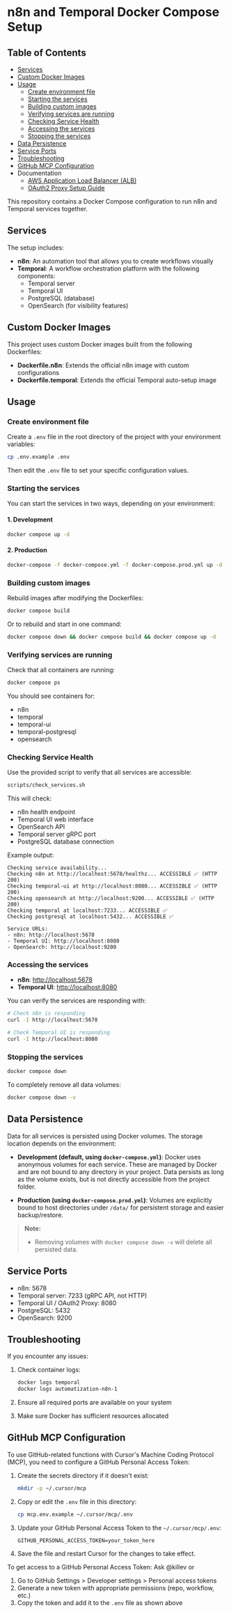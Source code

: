 # n8n and Temporal Docker Compose Setup

## Table of Contents

- [Services](#services)
- [Custom Docker Images](#custom-docker-images)
- [Usage](#usage)
  - [Create environment file](#create-environment-file)
  - [Starting the services](#starting-the-services)
  - [Building custom images](#building-custom-images)
  - [Verifying services are running](#verifying-services-are-running)
  - [Checking Service Health](#checking-service-health)
  - [Accessing the services](#accessing-the-services)
  - [Stopping the services](#stopping-the-services)
- [Data Persistence](#data-persistence)
- [Service Ports](#service-ports)
- [Troubleshooting](#troubleshooting)
- [GitHub MCP Configuration](#github-mcp-configuration)
- Documentation
  - [AWS Application Load Balancer (ALB)](docs/alb.md)
  - [OAuth2 Proxy Setup Guide](docs/oauth2-proxy.md)

This repository contains a Docker Compose configuration to run n8n and Temporal services together.

## Services

The setup includes:

- **n8n**: An automation tool that allows you to create workflows visually
- **Temporal**: A workflow orchestration platform with the following components:
  - Temporal server
  - Temporal UI
  - PostgreSQL (database)
  - OpenSearch (for visibility features)

## Custom Docker Images

This project uses custom Docker images built from the following Dockerfiles:

- **Dockerfile.n8n**: Extends the official n8n image with custom configurations
- **Dockerfile.temporal**: Extends the official Temporal auto-setup image

## Usage

### Create environment file

Create a `.env` file in the root directory of the project with your environment variables:

```bash
cp .env.example .env
```

Then edit the `.env` file to set your specific configuration values.

### Starting the services

You can start the services in two ways, depending on your environment:

#### 1. Development

```bash
docker compose up -d
```

#### 2. Production

```bash
docker-compose -f docker-compose.yml -f docker-compose.prod.yml up -d
```

### Building custom images

Rebuild images after modifying the Dockerfiles:

```bash
docker compose build
```

Or to rebuild and start in one command:

```bash
docker compose down && docker compose build && docker compose up -d
```

### Verifying services are running

Check that all containers are running:

```bash
docker compose ps
```

You should see containers for:
- n8n
- temporal
- temporal-ui
- temporal-postgresql
- opensearch

### Checking Service Health

Use the provided script to verify that all services are accessible:

```bash
scripts/check_services.sh
```

This will check:
- n8n health endpoint
- Temporal UI web interface
- OpenSearch API
- Temporal server gRPC port
- PostgreSQL database connection

Example output:
```text
Checking service availability...
Checking n8n at http://localhost:5678/healthz... ACCESSIBLE ✅ (HTTP 200)
Checking temporal-ui at http://localhost:8080... ACCESSIBLE ✅ (HTTP 200)
Checking opensearch at http://localhost:9200... ACCESSIBLE ✅ (HTTP 200)
Checking temporal at localhost:7233... ACCESSIBLE ✅
Checking postgresql at localhost:5432... ACCESSIBLE ✅

Service URLs:
- n8n: http://localhost:5678
- Temporal UI: http://localhost:8080
- OpenSearch: http://localhost:9200
```

### Accessing the services

- **n8n**: <http://localhost:5678>
- **Temporal UI**: <http://localhost:8080>

You can verify the services are responding with:

```bash
# Check n8n is responding
curl -I http://localhost:5678

# Check Temporal UI is responding
curl -I http://localhost:8080
```

### Stopping the services

```bash
docker compose down
```

To completely remove all data volumes:

```bash
docker compose down -v
```

## Data Persistence

Data for all services is persisted using Docker volumes. The storage location depends on the environment:

- **Development (default, using `docker-compose.yml`)**: Docker uses anonymous volumes for each service. These are managed by Docker and are not bound to any directory in your project. Data persists as long as the volume exists, but is not directly accessible from the project folder.

- **Production (using `docker-compose.prod.yml`)**: Volumes are explicitly bound to host directories under `/data/` for persistent storage and easier backup/restore.

> **Note:**
> - Removing volumes with `docker compose down -v` will delete all persisted data.

## Service Ports

- n8n: 5678
- Temporal server: 7233 (gRPC API, not HTTP)
- Temporal UI / OAuth2 Proxy: 8080
- PostgreSQL: 5432
- OpenSearch: 9200

## Troubleshooting

If you encounter any issues:

1. Check container logs:
   ```bash
   docker logs temporal
   docker logs automatization-n8n-1
   ```

2. Ensure all required ports are available on your system

3. Make sure Docker has sufficient resources allocated

## GitHub MCP Configuration

To use GitHub-related functions with Cursor's Machine Coding Protocol (MCP), you need to configure a GitHub Personal Access Token:

1. Create the secrets directory if it doesn't exist:
   ```bash
   mkdir -p ~/.cursor/mcp
   ```

2. Copy or edit the `.env` file in this directory:
   ```bash
   cp mcp.env.example ~/.cursor/mcp/.env
   ```

3. Update your GitHub Personal Access Token to the `~/.cursor/mcp/.env`:
   ```
   GITHUB_PERSONAL_ACCESS_TOKEN=your_token_here
   ```

4. Save the file and restart Cursor for the changes to take effect.

To get access to a GitHub Personal Access Token:
Ask @killev
or
1. Go to GitHub Settings > Developer settings > Personal access tokens
2. Generate a new token with appropriate permissions (repo, workflow, etc.)
3. Copy the token and add it to the `.env` file as shown above
